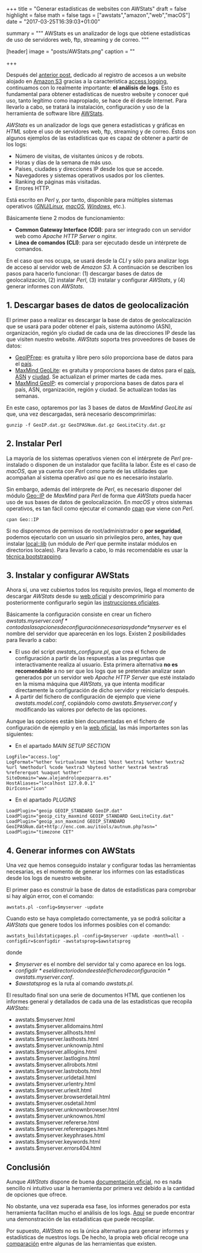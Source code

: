 +++
title = "Generar estadísticas de websites con AWStats"
draft = false
highlight = false
math = false
tags = ["awstats","amazon","web","macOS"]
date = "2017-03-25T16:39:03+01:00"

summary = """
AWStats es un analizador de logs que obtiene estadísticas de uso de servidores web, ftp, streaming y de correo.
"""

[header]
  image = "posts/AWStats.png"
  caption = ""

+++

Después del [anterior post](/post/amazon_s3_logs/), dedicado al registro de accesos a un website alojado en [Amazon S3](http://docs.aws.amazon.com/AmazonS3/latest/dev/Welcome.html) gracias a la característica [access logging](https://docs.aws.amazon.com/AmazonS3/latest/dev/ServerLogs.html), continuamos con lo realmente importante: **el análisis de logs**. Esto es fundamental para obtener estadísticas de nuestro website y conocer qué uso, tanto legítimo como inapropiado, se hace de él desde Internet. Para llevarlo a cabo, se tratará la instalación, configuración y uso de la herramienta de software libre [AWStats](http://www.awstats.org).

*AWStats* es un analizador de logs que genera estadísticas y gráficas en *HTML* sobre el uso de servidores web, ftp, streaming y de correo. Éstos son algunos ejemplos de las estadísticas que es capaz de obtener a partir de los logs:

- Número de visitas, de visitantes únicos y de robots.
- Horas y días de la semana de más uso.
- Países, ciudades y direcciones IP desde los que se accede.
- Navegadores y sistemas operativos usados por los clientes.
- Ranking de páginas más visitadas.
- Errores HTTP.

Está escrito en *Perl* y, por tanto, disponible para múltiples sistemas operativos ([*GNU/Linux*](https://es.wikipedia.org/wiki/GNU/Linux), [*macOS*](https://es.wikipedia.org/wiki/MacOS), [*Windows*](https://es.wikipedia.org/wiki/Microsoft_Windows), etc.).

Básicamente tiene 2 modos de funcionamiento:

- **Common Gateway Interface (CGI)**: para ser integrado con un servidor web como *Apache HTTP Server* o *nginx*.
- **Línea de comandos (CLI)**: para ser ejecutado desde un intérprete de comandos.

En el caso que nos ocupa, se usará desde la *CLI* y sólo para analizar logs de acceso al servidor web de *Amazon S3*. A continuación se describen los pasos para hacerlo funcionar: (1) descargar bases de datos de geolocalización, (2) instalar *Perl*, (3) instalar y configurar *AWStats*, y (4) generar informes con *AWStats*.

## 1. Descargar bases de datos de geolocalización
El primer paso a realizar es descargar la base de datos de geolocalización que se usará para poder obtener el país, sistema autónomo (ASN), organización, región y/o ciudad de cada una de las direcciones IP desde las que visiten nuestro website. *AWStats* soporta tres proveedores de bases de datos:

- [GeoIPFree](http://software77.net/geo-ip/): es gratuita y libre pero sólo proporciona base de datos para el [país](http://software77.net/geo-ip/?DL=4).
- [MaxMind GeoLite](http://dev.maxmind.com/geoip/legacy/geolite/): es gratuita y proporciona bases de datos para el [país](http://geolite.maxmind.com/download/geoip/database/GeoLiteCountry/GeoIP.dat.gz), [ASN](http://download.maxmind.com/download/geoip/database/asnum/GeoIPASNum.dat.gz) y [ciudad](http://geolite.maxmind.com/download/geoip/database/GeoLiteCity.dat.gz). Se actualizan el primer martes de cada mes.
- [MaxMind GeoIP](http://dev.maxmind.com/geoip/legacy/): es comercial y proporciona bases de datos para el país, ASN, organización, región y ciudad. Se actualizan todas las semanas.

En este caso, optaremos por las 3 bases de datos de *MaxMind GeoLite* así que, una vez descargadas, será necesario descomprimirlas:

`gunzip -f GeoIP.dat.gz GeoIPASNum.dat.gz GeoLiteCity.dat.gz`

## 2. Instalar Perl
La mayoría de los sistemas operativos vienen con el intérprete de *Perl* pre-instalado o disponen de un instalador que facilita la labor. Éste es el caso de *macOS*, que ya cuenta con *Perl* como parte de las utilidades que acompañan al sistema operativo así que no es necesario instalarlo.

Sin embargo, además del intérprete de *Perl*, es necesario disponer del módulo [Geo::IP](http://search.cpan.org/~maxmind/Geo-IP-1.50/lib/Geo/IP.pm) de *MaxMind* para *Perl* de forma que *AWStats* pueda hacer uso de sus bases de datos de geolocalización. En *macOS* y otros sistemas operativos, es tan fácil como ejecutar el comando [cpan](https://metacpan.org/pod/distribution/CPAN/scripts/cpan) que viene con *Perl*.

`cpan Geo::IP`

Si no disponemos de permisos de root/administrador o **por seguridad**, podemos ejecutarlo con un usuario sin privilegios pero, antes, hay que instalar [local::lib](https://metacpan.org/pod/local::lib) (un módulo de *Perl* que permite instalar módulos en directorios locales). Para llevarlo a cabo, lo más recomendable es usar la [técnica bootstrapping](https://metacpan.org/pod/local::lib#The-bootstrapping-technique).


## 3. Instalar y configurar AWStats
Ahora sí, una vez cubiertos todos los requisito previos, llega el momento de descargar *AWStats* desde su [web oficial](http://www.awstats.org/#DOWNLOAD) y descomprimirlo para posteriormente configurarlo según las [instrucciones oficiales](http://www.awstats.org/docs/awstats_setup.html).

Básicamente la configuración consiste en crear un fichero *awstats.$myserver.conf* con todas las opciones de configuración necesarias y donde *$myserver* es el nombre del servidor que aparecerán en los logs. Existen 2 posibilidades para llevarlo a cabo:

- El uso del script *awstats_configure.pl*, que crea el fichero de configuración a partir de las respuestas a las preguntas que interactivamente realiza al usuario. Esta primera alternativa **no es recomendable** a no ser que los logs que se pretendan analizar sean generados por un servidor web *Apache HTTP Server* que esté instalado en la misma máquina que *AWStats*, ya que intenta modificar directamente la configuración de dicho servidor y reiniciarlo después.
- A partir del fichero de configuración de ejemplo que viene *awstats.model.conf*, copiándolo como *awstats.$myserver.conf* y modificando las valores por defecto de las opciones.

Aunque las opciones están bien documentadas en el fichero de configuración de ejemplo y en la [web oficial](http://www.awstats.org/docs/awstats_config.html), las más importantes son las siguientes:

- En el apartado *MAIN SETUP SECTION*
```
LogFile="access.log"
LogFormat="%other %virtualname %time1 %host %extra1 %other %extra2 %url %methodurl %code %extra3 %bytesd %other %extra4 %extra5 %refererquot %uaquot %other"
SiteDomain="www.alejandrolopezparra.es"
HostAliases="localhost 127.0.0.1"
DirIcons="icon"
```

- En el apartado *PLUGINS*
```
LoadPlugin="geoip GEOIP_STANDARD GeoIP.dat"
LoadPlugin="geoip_city_maxmind GEOIP_STANDARD GeoLiteCity.dat"
LoadPlugin="geoip_asn_maxmind GEOIP_STANDARD GeoIPASNum.dat+http://enc.com.au/itools/autnum.php?asn="
LoadPlugin="timezone CET"
```

## 4. Generar informes con AWStats
Una vez que hemos conseguido instalar y configurar todas las herramientas necesarias, es el momento de generar los informes con las estadísticas desde los logs de nuestro website.

El primer paso es construir la base de datos de estadísticas para comprobar si hay algún error, con el comando:

`awstats.pl -config=$myserver -update`

Cuando esto se haya completado correctamente, ya se podrá solicitar a *AWStats* que genere todos los informes posibles con el comando:

`awstats_buildstaticpages.pl -config=$myserver -update -month=all -configdir=$configdir -awstatsprog=$awstatsprog`

donde

- *$myserver* es el nombre del servidor tal y como aparece en los logs.
- *$configdir* es el directorio donde esté el fichero de configuración *awstats.$myserver.conf*.
- *$awstatsprog* es la ruta al comando *awstats.pl*.

El resultado final son una serie de documentos HTML que contienen los informes general y detallados de cada una de las estadísticas que recopila *AWStats*:

- awstats.$myserver.html
- awstats.$myserver.alldomains.html
- awstats.$myserver.allhosts.html
- awstats.$myserver.lasthosts.html
- awstats.$myserver.unknownip.html
- awstats.$myserver.alllogins.html
- awstats.$myserver.lastlogins.html
- awstats.$myserver.allrobots.html
- awstats.$myserver.lastrobots.html
- awstats.$myserver.urldetail.html
- awstats.$myserver.urlentry.html
- awstats.$myserver.urlexit.html
- awstats.$myserver.browserdetail.html
- awstats.$myserver.osdetail.html
- awstats.$myserver.unknownbrowser.html
- awstats.$myserver.unknownos.html
- awstats.$myserver.refererse.html
- awstats.$myserver.refererpages.html
- awstats.$myserver.keyphrases.html
- awstats.$myserver.keywords.html
- awstats.$myserver.errors404.html

## Conclusión
Aunque *AWStats* dispone de buena [documentación oficial](http://www.awstats.org/docs/index.html), no es nada sencillo ni intuitivo usar la herramienta por primera vez debido a la cantidad de opciones que ofrece.

No obstante, una vez superada esa fase, los informes generados por esta herramienta facilitan mucho el análisis de los logs. [Aquí](http://www.nltechno.com/awstats/awstats.pl?config=destailleur.fr) se puede encontrar una demonstración de las estadísticas que puede recopilar.

Por supuesto, *AWStats* no es la única alternativa para generar informes y estadísticas de nuestros logs. De hecho, la propia web oficial recoge una [comparación](http://www.awstats.org/docs/awstats_compare.html) entre algunas de las herramientas que existen.
